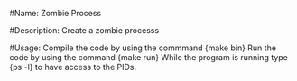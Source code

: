 #Name:
Zombie Process

#Description:
Create a zombie processs

#Usage:
Compile the code by using the commmand {make bin}
Run the code by using the command {make run}
While the program is running type {ps -l} to have access to the PIDs.